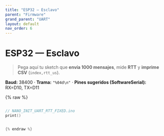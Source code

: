 ```yaml
---
title: "ESP32 — Esclavo"
parent: "Firmware"
grand_parent: "UART"
layout: default
nav_order: 6
---
```


# ESP32 — Esclavo

> Pega aquí tu sketch que **envía 1000 mensajes**, mide **RTT** y **imprime CSV** (`index,rtt_us`).

**Baud:** 38400 · **Trama:** `"%04d\n"` · **Pines sugeridos (SoftwareSerial):** RX=D10, TX=D11

{% raw %}
```cpp

// NANO_INIT_UART_RTT_FIXED.ino
print()


{% endraw %}
